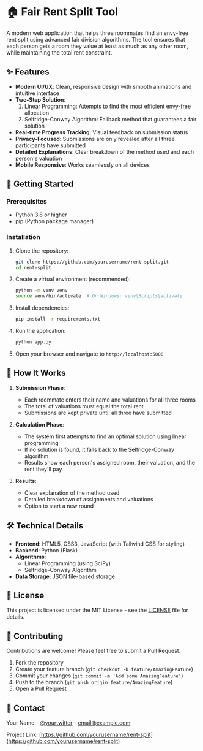 # 🏠 Fair Rent Split Tool

A modern web application that helps three roommates find an envy-free rent split using advanced fair division algorithms. The tool ensures that each person gets a room they value at least as much as any other room, while maintaining the total rent constraint.

## ✨ Features

- **Modern UI/UX**: Clean, responsive design with smooth animations and intuitive interface
- **Two-Step Solution**:
   1. Linear Programming: Attempts to find the most efficient envy-free allocation
   2. Selfridge-Conway Algorithm: Fallback method that guarantees a fair solution
- **Real-time Progress Tracking**: Visual feedback on submission status
- **Privacy-Focused**: Submissions are only revealed after all three participants have submitted
- **Detailed Explanations**: Clear breakdown of the method used and each person's valuation
- **Mobile Responsive**: Works seamlessly on all devices

## 🚀 Getting Started

### Prerequisites

- Python 3.8 or higher
- pip (Python package manager)

### Installation

1. Clone the repository:
    ```bash
    git clone https://github.com/yourusername/rent-split.git
    cd rent-split
    ```

2. Create a virtual environment (recommended):
    ```bash
    python -m venv venv
    source venv/bin/activate  # On Windows: venv\Scripts\activate
    ```

3. Install dependencies:
    ```bash
    pip install -r requirements.txt
    ```

4. Run the application:
    ```bash
    python app.py
    ```

5. Open your browser and navigate to `http://localhost:5000`

## 🎯 How It Works

1. **Submission Phase**:
    - Each roommate enters their name and valuations for all three rooms
    - The total of valuations must equal the total rent
    - Submissions are kept private until all three have submitted

2. **Calculation Phase**:
    - The system first attempts to find an optimal solution using linear programming
    - If no solution is found, it falls back to the Selfridge-Conway algorithm
    - Results show each person's assigned room, their valuation, and the rent they'll pay

3. **Results**:
    - Clear explanation of the method used
    - Detailed breakdown of assignments and valuations
    - Option to start a new round

## 🛠️ Technical Details

- **Frontend**: HTML5, CSS3, JavaScript (with Tailwind CSS for styling)
- **Backend**: Python (Flask)
- **Algorithms**:
   - Linear Programming (using SciPy)
   - Selfridge-Conway Algorithm
- **Data Storage**: JSON file-based storage

## 📝 License

This project is licensed under the MIT License - see the [LICENSE](LICENSE) file for details.

## 🤝 Contributing

Contributions are welcome! Please feel free to submit a Pull Request.

1. Fork the repository
2. Create your feature branch (`git checkout -b feature/AmazingFeature`)
3. Commit your changes (`git commit -m 'Add some AmazingFeature'`)
4. Push to the branch (`git push origin feature/AmazingFeature`)
5. Open a Pull Request

## 📧 Contact

Your Name - [@yourtwitter](https://twitter.com/yourtwitter) - email@example.com

Project Link: [https://github.com/yourusername/rent-split](https://github.com/yourusername/rent-split) 